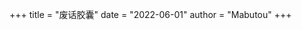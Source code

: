 +++
title = "废话胶囊"
date = "2022-06-01"
author = "Mabutou"
+++
<div id="bber"></div>
<script type="text/javascript">
  var bbMemos = {
    memos : 'https://run.butou.ma/',//修改为自己部署 Memos 的网址，末尾有 / 斜杠
    limit : '100',//默认每次显示 10条 
    creatorId:'' ,//默认为 101用户 https://demo.usememos.com/u/101
    domId: '',//默认为 <div id="bber"></div>
  }
</script>
<!-- <script src="https://immmmm.com/bb-lmm-mk.js"></script> -->
<script src="https://fastly.jsdelivr.net/npm/marked/marked.min.js"></script>
<script src="https://fastly.jsdelivr.net/gh/Tokinx/ViewImage/view-image.min.js"></script>
<script src="https://fastly.jsdelivr.net/gh/Tokinx/Lately/lately.min.js"></script>
<script src="https://fastly.jsdelivr.net/npm/aplayer@1.10.1/dist/APlayer.min.js"></script>
<script src="https://fastly.jsdelivr.net/npm/meting@2.0.1/dist/Meting.min.js"></script>
<link rel="stylesheet" href="https://fastly.jsdelivr.net/npm/aplayer@1.10.1/dist/APlayer.min.css">

